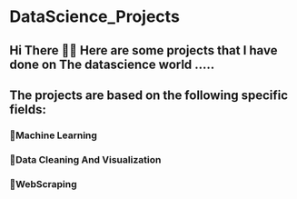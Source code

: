 # DataScience_Projects
## Hi There 👋🏽 Here are some projects that I have done on The datascience world .....
## The projects are based on the following specific fields:
### 🫡Machine Learning
### 🫡Data Cleaning And Visualization
### 🫡WebScraping
